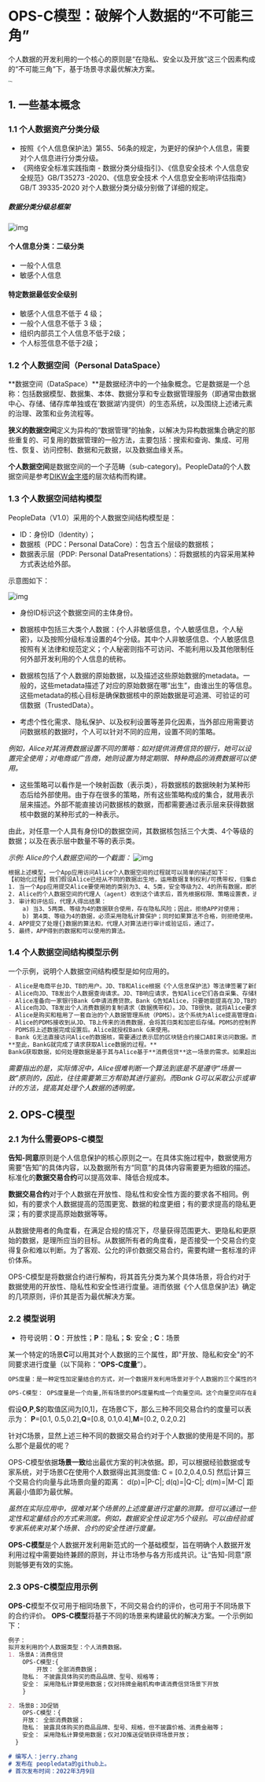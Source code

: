 # OPS-C模型：破解个人数据的“不可能三角”

个人数据的开发利用的一个核心的原则是“在隐私、安全以及开放"这三个因素构成的“不可能三角”下，基于场景寻求最优解决方案。

<img src="./不可能三角.png" alt="img" style="zoom:20%;" />


## 1. 一些基本概念

### 1.1 个人数据资产分类分级
*  按照《个人信息保护法》第55、56条的规定，为更好的保护个人信息，需要对个人信息进行分类分级。
* 《网络安全标准实践指南 - 数据分类分级指引》、《信息安全技术 个人信息安全规范》GB/T35273 -2020、《信息安全技术 个人信息安全影响评估指南》 GB/T 39335-2020 对个人数据分类分级分别做了详细的规定。

##### 数据分类分级总框架
![img](数据分类分级框架.png)


#### 个人信息分类：二级分类
- 一般个人信息
- 敏感个人信息

#### 特定数据最低安全级别
- 敏感个人信息不低于 4 级；
- 一般个人信息不低于 3 级；
- 组织内部员工个人信息不低于2级；
- 个人标签信息不低于2级；

### 1.2 个人数据空间（Personal DataSpace）
**数据空间（DataSpace）**是数据经济中的一个抽象概念。它是数据是一个总称：包括数据模型、数据集、本体、数据分享和专业数据管理服务（即通常由数据中心、存储、储存库单独或在‘数据湖’内提供）的生态系统，以及围绕上述诸元素的治理、政策和业务流程等。

**狭义的数据空间**定义为异构的“数据管理”的抽象，以解决为异构数据集合确定的那些重复的、可复用的数据管理的一般方法，主要包括：搜索和查询、集成、可用性、恢复、访问控制、数据和元数据，以及数据血缘关系。 

**个人数据空间**是数据空间的一个子范畴（sub-category)。PeopleData的个人数据空间是参考[DIKW金字塔](https://en.wikipedia.org/wiki/DIKW_pyramid)的层次结构而构建。

### 1.3 个人数据空间结构模型
PeopleData（V1.0）采用的个人数据空间结构模型是：
*  ID：身份ID（Identity）；
*  数据核（PDC：Personal DataCore）：包含五个层级的数据核；
*  数据表示层（PDP: Personal DataPresentations）：将数据核的内容采用某种方式表达给外部。

示意图如下：

![img](个人数据空间结构.png)

- 身份ID标识这个数据空间的主体身份。

- 数据核中包括三大类个人数据：{个人非敏感信息，个人敏感信息，个人秘密}，以及按照分级标准设置的4个分级。其中个人非敏感信息、个人敏感信息按照有关法律和规范定义；个人秘密则指不可访问、不能利用以及其他限制任何外部开发利用的个人信息的统称。

- 数据核包括了个人数据的原始数据，以及描述这些原始数据的metadata。一般的，这些metadata描述了对应的原始数据在哪“出生”，由谁出生的等信息。这些metadata的核心目标是确保数据核中的原始数据是可追溯、可验证的可信数据（TrustedData）。

- 考虑个性化需求、隐私保护、以及权利设置等差异化因素，当外部应用需要访问数据核的数据时，个人可以针对不同的应用，设置不同的策略。

*例如，Alice对其消费数据设置不同的策略：如对提供消费信贷的银行，她可以设置完全使用；对电商或广告商，她则设置为特定期限、特种商品的消费数据可以使用。*

- 这些策略可以看作是一个映射函数（表示类），将数据核的数据映射为某种形态后给外部使用。由于存在很多的策略，所有这些策略构成的集合，就用表示层来描述。外部不能直接访问数据核的数据，而都需要通过表示层来获得数据核中数据的某种形式的一种表示。

由此，对任意一个人具有身份ID的数据空间，其数据核包括三个大类、4个等级的数据；以及在表示层中数量不等的表示类。 

*示例: Alice的个人数据空间的一个截面：*
![img](个人数据空间的一个截面示意图.png)

```html
根据上述模型，一个App应用访问Alice个人数据空间的过程就可以简单的描述如下：
【初始化过程】我们假设Alice已经从不同的数据出生地，运用数据复制权利/可携带权，归集自己的个人数据、并存储在分布式的PDS（个人数据存储）上。除此之外，Alice也完成了对数据空间中的原始数据的访问/使用权限、策略进行设置，并用智能合约的方式表达出来。如，哪些数据可以使用，哪些绝对不行；哪些可以采用隐私计算使用，哪些可以直接用原始数据使用等等。策略设置主要是考虑隐私保护以及限制不良洞察算法滥用数据关联等。
1. 当一个App应用提交Alice要使用她的类别为3、4、5类，安全等级为2、4的所有数据，即的请求。
2. Alice的个人数据空间的代理人（agent）收到这个请求后，首先根据权限、策略设置表，进行审计和评估。
3. 审计和评估后，代理人得出结果：
	a) 当3、5两类、等级为4的数据联合使用，存在隐私风险；因此，拒绝APP对使用；
	b) 第4类、等级为4的数据，必须采用隐私计算保护；同时如果算法不合格，则拒绝使用。
4. APP提交了处理{}数据的算法和，代理人对算法进行审计或验证后，通过了。
5. 最终，APP得到的数据和可以使用的算法。
```
### 1.4 个人数据空间结构模型示例
一个示例，说明个人数据空间结构模型是如何应用的。

```markdown
- Alice是电商平台JD、TB的用户。JD、TB和Alice根据《个人信息保护法》等法律签署了新的服务协议。
- Alice向JD、TB发出个人数据查询请求。JD、TB响应请求，告知Alice它们各自采集、存储和使用了她的哪些个人数据，以及如何使用这些数据的说明。
- Alice准备向一家银行Bank G申请消费贷款。Bank G告知Alice，只要她能提高在JD,TB的过去3年的消费数据，就可以得到受理。
- Alice向JD、TB发出个人消费数据的复制请求（数据携带权）。JD、TB很快，就将Alice要求的过去三年的个人消费数据发送给Alice。
- Alice是购买和租用了一套自治的个人数据管理系统（PDMS）。这个系统为Alice提高管理自己数据空间的工具，并提供一些基础的服务（如BaaS区块链、分布式存储、委托代理等）。
- Alice的PDMS接收到从JD、TB上传来的消费数据，会将其归类和加密后存储。PDMS的控制界面会提供很多选项，让Alice决定访问这些数据的权限，以及一些特定的策略。例如，Alice想把采购一些个人私人用品的消费数据（如产品名称、消费金额等）做隐私保护。
- PDMS将上述数据完成设置后。Alice就授权Bank G来使用。
- Bank G无法直接访问Alice的数据核，需要通过表示层的区块链合约接口ABI来访问数据。而这些合约确保按照Alice确定的权限和策略对外提供数据。
**至此，BankG就完成了请求获取Alice数据的过程。**
BankG获取数据，如何处理数据是基于其与Alice基于**消费信贷**这一场景的需求。如果超出这个范畴，那里Alice就可以拒绝。
```
*需要指出的是，实际情况中，Alice很难判断一个算法到底是不是遵守“场景一致”原则的，因此，往往需要第三方帮助其进行鉴别。而Bank G可以采取公示或审计的方法，提高其处理个人数据的透明度。*

	
## 2. OPS-C模型

### 2.1 为什么需要OPS-C模型

**告知-同意**原则是个人信息保护的核心原则之一。在具体实施过程中，数据使用方需要“告知”的具体内容，以及数据所有方“同意”的具体内容需要更为细致的描述。标准化的**数据交易合约**可以提高效率、降低合规成本。

**数据交易合约**对于个人数据在开放性、隐私性和安全性方面的要求各不相同。例如，有的要求个人数据提高的范围更宽、数据的粒度更细；有的要求提高的隐私更深；有的要求提高原始数据等等。

从数据使用者的角度看，在满足合规的情况下，尽量获得范围更大、更隐私和更原始的数据，是理所应当的目标。从数据所有者的角度看，是否接受一个交易合约变得复杂和难以判断。为了客观、公允的评价数据交易合约，需要构建一套标准的评价体系。 

OPS-C模型是将数据合约进行解构，将其首先分类为某个具体场景，将合约对于数据使用的开放性、隐私性和安全性进行度量。进而依据《个人信息保护法》确定的几项原则，评价其是否为最优解决方案。

### 2.2 模型说明

- 符号说明：**O**：开放性；**P**：隐私；**S**: 安全 ; **C**：场景

某一个特定的场景**C**可以用其对个人数据的三个属性，即"开放、隐私和安全"的不同要求进行度量（以下简称：“**OPS-C度量**”）。

```markdown
OPS度量：是一种定性加定量结合的方式，对一个数据开发利用场景对于个人数据的三个属性的不同要去而进行的度量。

OPS-C模型： OPS度量是一个向量,所有场景的OPS度量构成一个向量空间。这个向量空间存在最优解。
```

假设**O**,**P**,**S**的取值区间为[0,1]，在场景C下，那么三种不同交易合约的度量可以表示为：
**P**=[0.1, 0.5,0.2],**Q**=[0.8, 0.1,0.4],**M**=[0.2, 0.2,0.2]

针对C场景，显然上述三种不同的数据交易合约对于个人数据的使用是不同的。那么那个是最优的呢？

OPS-C模型依据**场景一致**给出最优方案的判决依据。即，可以根据经验数据或专家系统，对于场景C在使用个人数据得出其测度值:
	C = [0.2,0.4,0.5]
然后计算三个交易合约向量与此场景向量的距离：
 	d(p)=|P-C|;	d(q)=|Q-C|;	d(m)=|M-C|
距离最小值即为最优解。

*虽然在实际应用中，很难对某个场景的上述度量进行定量的测算。但可以通过一些定性和定量结合的方式来测度。例如，数据安全性设定为5个级别。可以由经验或专家系统来对某个场景、合约的安全性进行度量。*

**OPS-C模型**是个人数据开发利用新范式的一个基础模型，旨在明确个人数据开发利用过程中需要始终兼顾的原则，并让市场参与各方形成共识。让“告知-同意”原则能够更有效的实施。


### 2.3 OPS-C模型应用示例

**OPS-C**模型不仅可用于相同场景下，不同交易合约的评价，也可用于不同场景下的合约评价。
**OPS-C模型**将基于不同的场景来构建最优的解决方案。一个示例如下：

```markdown
例子：
拟开发利用的个人数据类型：个人消费数据。
1. 场景A：消费信贷 
	OPS-C模型:{
		开放： 全部消费数据；
    隐私： 不披露具体购买的商品品牌、型号、规格等；
    安全： 采用隐私计算使用数据；仅对持牌金融机构申请消费信贷场景下开放
	}

2. 场景B：JD促销
	OPS-C模型：{
    开放： 全部消费数据；
    隐私： 披露具体购买的商品品牌、型号、规格，但不披露价格、消费金融等；
    安全： 采用隐私计算使用数据；仅对JD推送促销获得场景开放；
  }

```




```markdown
# 编写人：jerry.zhang
# 发布在 peopledata的github上。
# 首次发布时间：2022年3月9日
```
